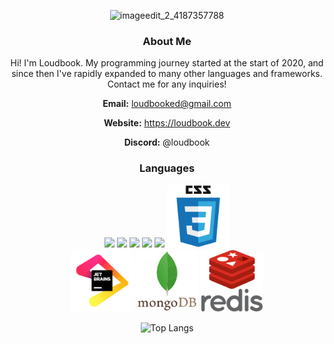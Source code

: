 <div align="center">
  
 ![imageedit_2_4187357788](https://user-images.githubusercontent.com/51384418/182053087-abebea47-67f9-40be-a8a0-8d7bfb5db6c0.png)


  ### About Me
  
  Hi! I'm Loudbook. My programming journey started at the start of 2020, and since then I've rapidly expanded to many other languages and frameworks. Contact me for any inquiries!
  
  **Email:** loudbooked@gmail.com
  
  **Website:** https://loudbook.dev

  **Discord:** @loudbook  
  
  
  ### Languages
  
  <img src="https://cdn.jsdelivr.net/npm/programming-languages-logos/src/java/java.png" height="100">  
  <img src="https://cdn.jsdelivr.net/npm/programming-languages-logos/src/kotlin/kotlin.png" height="100">
  <img src="https://cdn.jsdelivr.net/npm/programming-languages-logos/src/python/python.png" height="100">
  <img src="https://cdn.jsdelivr.net/npm/programming-languages-logos/src/javascript/javascript.png" height="100">
  <img src="https://cdn.jsdelivr.net/npm/programming-languages-logos/src/html/html.png" height="100">
  <img src="https://github.com/devicons/devicon/blob/master/icons/css3/css3-original-wordmark.svg" height="100"><br> 
  
  <img src="https://github.com/devicons/devicon/blob/master/icons/jetbrains/jetbrains-original.svg" height="100">    
  <img src="https://github.com/devicons/devicon/blob/master/icons/mongodb/mongodb-original-wordmark.svg" height="100">
  <img src="https://github.com/devicons/devicon/blob/master/icons/redis/redis-original-wordmark.svg" height="100">
  <br>
  
  ![Top Langs](https://github-readme-stats.vercel.app/api/top-langs/?username=Loudbooks&langs_count=15&layout=compact&hide=mcfunction&theme=transparent&hide_border=true)
</div>
